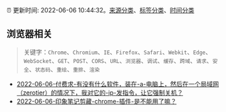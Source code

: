 :alarm_clock: 更新时间: 2022-06-06 10:44:32。[来源分类](../README.md)、[标签分类](../TAGS.md)、[时间分类](../TIMELINE.md)

## 浏览器相关


> 关键字：`Chrome`、`Chromium`、`IE`、`Firefox`、`Safari`、`Webkit`、`Edge`、`WebSocket`、`GET`、`POST`、`CORS`、`URL`、`浏览器`、`调试`、`缓存`、`跨域`、`请求`、`安全`、`状态码`、`重绘`、`重排`、`渲染`



- [2022-06-06-付费求-有没有什么软件，装在-a-电脑上，然后在一个局域网（zerotier）的情况下，我对它的-ip-发指令，让它强制关机？](https://www.v2ex.com/t/857647) 
- [2022-06-06-印象笔记剪藏-chrome-插件-是不能用了嘛？](https://www.v2ex.com/t/857635) 